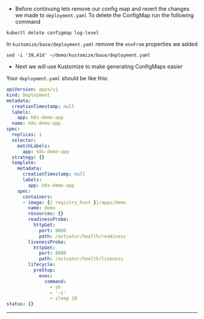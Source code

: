 
*   Before continuing lets remove our config map and revert the changes we made to `deployment.yaml`
To delete the ConfigMap run the following command

```execute-1
kubectl delete configmap log-level

```
In `kustomize/base/deployment.yaml` remove the `envFrom` properties we added

```execute-1
sed -i '39,41d' ~/demo/kustomize/base/deployment.yaml
```

*   Next we will use Kustomize to make generating ConfigMaps easier

Your `deployment.yaml` should be like this:

```yaml
apiVersion: apps/v1
kind: Deployment
metadata:
  creationTimestamp: null
  labels:
    app: k8s-demo-app
  name: k8s-demo-app
spec:
  replicas: 1
  selector:
    matchLabels:
      app: k8s-demo-app
  strategy: {}
  template:
    metadata:
      creationTimestamp: null
      labels:
        app: k8s-demo-app
    spec:
      containers:
      - image: {{ registry_host }}/apps/demo
        name: demo
        resources: {}
        readinessProbe:
          httpGet:
            port: 8080
            path: /actuator/health/readiness
        livenessProbe:
          httpGet:
            port: 8080
            path: /actuator/health/liveness
        lifecycle:
          preStop:
            exec:
              command:
                - sh
                - '-c'
                - sleep 10
status: {}
```
---

